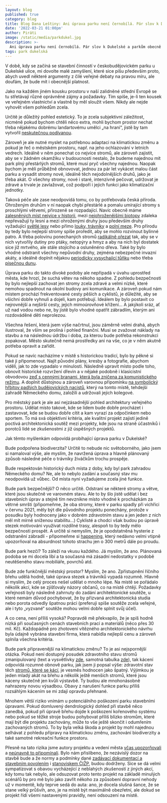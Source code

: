 ```yaml
---
layout: blog
published: true
category: blog
title: Blog Dana Leštiny: Ani úprava parku není černobílá. Pár slov k Dukelské a parkům obecně
date: '2022-03-21 01:00pm'
author: Piráti
image: /static/media/parkdukel.jpg
description: >-
  Ani úprava parku není černobílá. Pár slov k Dukelské a parkům obecně
tags: park dukelská
---
```

V době, kdy se začíná se stavební činností v českobudějovickém parku u Dukelské ulice, mi dovolte malé zamyšlení, které sice píšu především proto, abych uvedl některé argumenty z čilé veřejné debaty na pravou míru, ale doufám, že bude mít i obecnější platnost.

Jako na každém jiném kousku prostoru v naší zalidněné střední Evropě se tu střetávají různé oprávněné zájmy a požadavky. Tím spíše, je-li ten kousek ve veřejném vlastnictví a vlastně by měl sloužit všem. Nikdy ale nejde vyhovět všem pohledům zcela.

Určitě je důležitý pohled estetický. To je zcela subjektivní záležitost, nicméně pokud bychom chtěli něco extra, mohli bychom prostor nechat třeba nějakému dobrému landartovému umělci „na hraní“, jistě by tam vytvořil [neskutečnou podívanou](https://www.gibbsfarm.org.nz/artworks.php).

Zároveň je ale nutné myslet na potřebnou adaptaci na klimatickou změnu a pokud je řeč o městském prostoru, např. na jeho ochlazování v letních vedrech. Ideálně v něm ponechat co nejvíce stromů, ale zároveň zajistit, aby se v žádném okamžiku v budoucnosti nestalo, že budeme najednou mít park plný přestárlých stromů, které musí pryč všechny najednou. Naopak bychom je měli průběžně obnovovat, jednou za pár let vykácet malou část parku a vysadit stromy nové, ideálně těch nejodolnějších druhů, jako je třeba akát. O všechny stromy, nové i staré, intenzivně pečovat, udržovat je zdravé a trvale je zavlažovat, což podpoří i jejich funkci jako klimatizační jednotky.

Taková péče ale zase neodpovídá tomu, co by potřebovala česká příroda. Ohroženým druhům v ní naopak chybí přestárlé a pomalu umírající stromy s proschlými větvemi, přirozeně se rozpadající. Navíc obecně máme [zalesněných míst nejvíce v historii](https://vesmir.cz/cz/casopis/archiv-casopisu/2011/cislo-10/bezlesi-ceske-krajine.html), mezi [nejohroženějšími biotopy](https://www.ochranaprirody.cz/res/archive/333/071655.pdf?seek=1593498355) zdaleka nepřevažují ty lesní a mezi ohroženými druhy jsou především druhy vyžadující [světlé lesy](http://www.forumochranyprirody.cz/sites/default/files/ohrozeny_hmyz_nizinnych_lesu.pdf) nebo přímo [louky, trávníky](http://www.forumochranyprirody.cz/sites/default/files/ohrozeny_hmyz_nelesnich_stanovist.pdf) a [polní meze](https://www.birdlife.cz/co-delame/vyzkum-a-ochrana-ptaku/ochrana-lokalit-a-prostredi/zemedelstvi/). Pro přírodu by tedy bylo nejlepší stromy spíše proředit, aby se mohlo rozvinout bylinné patro. A třeba polovinu ponechaných stromů [radikálně ořezat](https://www.jarojaromer.cz/zoostromy/) tak, aby se v nich vytvořily dutiny pro ptáky, netopýry a hmyz a aby na nich byl dostatek sice již mrtvého, ale stále stojícího a osluněnéno dřeva. Také by bylo vhodné odstranit všechny nepůvodní druhy, zejména nebezpečné invazní akáty, a ideálně doplnit nějakou [periodicky vysychající tůňku](https://mokrady.wbs.cz/Periodicke-tune.html) nebo třeba [písečnou dunu](http://calla.cz/prirodavemeste/travniky/).

Úprava parku do takto divoké podoby ale nepřipadá v úvahu uprostřed města, kde hrozí, že suchá větev na někoho spadne. Z pohledu bezpečnosti by bylo nejlepší zachovat jen stromy zcela zdravé a velmi nízké, které nemohou spadnout na okolní budovy ani komunikace. A zároveň pokud nám místem prochází frekventované cesty pěších a cyklistů, je důležité, aby se všichni dobře vyhnuli a dojeli, kam potřebují. Ideálem by bylo postavit co nejrovnější a nejširší cesty, jejich mimoúrovňové křížení… A jakýkoli sráz, ať už nad vodou nebo ne, by jistě bylo vhodné opatřit zábradlím, kterým ani rozdováděné děti neprolezou.

Všechna řešení, která jsem výše načrtnul, jsou záměrně velmi drahá, abych ilustroval, že vším se prolíná i pohled finanční. Musí se zvažovat náklady na stavbu a na následnou údržbu i doba, za kterou bude potřeba rekonstrukci zopakovat. Město skutečně nemá prostředky ani na vše, co je v něm akutně potřeba opravit a zařídit.

Pokud se navíc nacházíme v místě s historickou tradicí, bylo by pěkné si také ji připomenout. Najít původní plány, kresby a fotografie, abychom viděli, jak to zde vypadalo v minulosti. Následně upravit místo podle toho, obnovit historické rozvržení dřevin a v nějaké podobně i klasicistní obvodovou [zeď s cennými branami, která byla zničena za komunistického režimu](https://cs.wikipedia.org/wiki/Leninovy_sady#Historie). A doplnit důstojnou a zároveň varovnou připomínku [na symbolický hřbitov padlých budějovických nacistů](http://severniceskobudejovicko.cz/2015/08/18/pohrbivani-nemeckych-vojaku-v-ceskych-budejovicich/), který na tomto místě, tehdejší zahradě Německého domu, založili a udržovali jejich kolegové.

Pro městský park je ale asi nejzásadnější pohled architektury veřejného prostoru. Udělat místo takové, kde se lidem bude dobře procházet i zastavovat, kde se budou dobře cítit a kam vyrazí za odpočinkem nebo sportem. To má svá objektivní kritéria, ale kvalitní projekt zajistí jedině poctivá architektonická soutěž mezi projekty, kde jsou na straně účastníků i porotců lidé se zkušenostmi z již úspěšných projektů.


Jak těmto myšlenkám odpovídá probíhající úprava parku v Dukelské?

Bude podpořena biodiverzita? Určitě to nebude nic světoborného, jako jsem si namaloval výše, ale myslím, že navržená úprava a hlavně plánovaný způsob následné péče o trávníky živáčkům trochu prospěje. 

Bude respektován historický duch místa z doby, kdy byl park zahradou Německého domu? Ne, ale to nebylo zadání a současný stav mu neodpovídá už vůbec. Od místa nyní vyžadujeme zcela jiné funkce.

Bude park bezpečnější? O něco určitě. Odstraní se některé stromy a větve, které jsou skutečně ve varovném stavu. Ale to by šlo jistě udělat i bez stavebních úprav a stejně tím nevznikne místo vhodné k procházkám za větrné smršti (připomeňme, že oba stromy, které v parku spadly při vichřici v červnu 2021, měly být dle původního projektu ponechány, protože v posudku byly hodnoceny jako v dobrém zdravotním stavu a jen jeden z nich měl mít mírně sníženou stabilitu…) Cyklisté a chodci však budou po úpravě stezek motivováni využívat rozdílné trasy, alespoň to by tedy mělo bezpečnosti prospět. A určitě si nemyslím, že je opodstatněná hysterie z odstranění zábradlí - připomeňme si [happening](https://www.facebook.com/events/2523463777700459/?active_tab=discussion), který nedávno velmi vtipně upozorňoval na absurdnost tohoto strachu jen o 300 metrů dále po proudu.

Bude park hezčí? To záleží na vkusu každého. Já myslím, že ano. Plánovaná podoba se mi docela líbí a ta současná má zásadní nedostatky v podobě neutěšeného stavu mobiliáře, povrchů atd.

Bude zde funkčnější městský prostor? Myslím, že ano. Zpřístupnění říčního břehu udělá hodně, také úprava stezek a trávníků vypadá rozumně. Hlavně si myslím, že celý proces nešel udělat o mnoho lépe. Na místě se pořádalo několik akcí, kde se zjišťovaly názory občanů, co na místě chtějí. Požadavky veřejnosti byly následně zahrnuty do zadání architektonické soutěže, u které nemám důvod pochybovat, že by přizvaná architektonická studia nebo porota odvedly špatnou práci (preferuji spíše soutěže zcela veřejné, ale i tyto „vyzvané“ soutěže mohou velmi dobře splnit svůj účel). 

A co cena, není příliš vysoká? Popravdě mě překvapilo, že je spíš hodně nízká při současných cenách stavebních prací a materiálů (něco přes 30 mil. Kč). Každopádně pro zhotovení vítězného architektonického návrhu byla údajně vybrána stavební firma, která nabídla nejlepší cenu a zároveň splnila všechna kritéria.

Bude park připravenější na klimatickou změnu? To je asi nejspornější otázka. Pokud není dostupný posudek zdravotního stavu stromů zmanipulovaný (text a vysvětlivky [zde](https://d6scj24zvfbbo.cloudfront.net/8555a780f7e7065cb4211820369521f9/200000138-19b9919b9b/Dukelsk%C3%A1%20-%20Slavie.pdf?ph=31e48793d8), samotná tabulka [zde](https://d6scj24zvfbbo.cloudfront.net/8555a780f7e7065cb4211820369521f9/200000139-b2e51b2e53/Tabulky.pdf?ph=31e48793d8)), tak kácení odpovídá rozumné obnově parku, jak jsem ji popsal výše: zdravotní stav těch [stromů, které se kácí](https://d6scj24zvfbbo.cloudfront.net/8555a780f7e7065cb4211820369521f9/200000137-ea388ea38a/D.8.1.a.1_Kaceni%20situace.pdf?ph=31e48793d8), je vesměs hodnocen jako špatný. Výjimkou je jeden mladý akát na břehu a několik ještě menších stromů, které jsou káceny skutečně jen kvůli výstavbě. Ty budou ale mnohonásobně nahrazeny novou výsadbou. Obavy z narušení funkce parku příliš rozsáhlým kácením se mi zdají opravdu přehnané.

Mnohem větší riziko vnímám u potenciálního poškození parku stavebními úpravami. Pokud domluvený dendrologický dohled při stavbě něco zanedbá, pokud při úpravě břehu dojde k poškození kořenového systému nebo pokud se těžké stroje budou pohybovat příliš blízko stromům, které mají být dle projektu zachovány, může to vše ještě skončit i odumřením zachovaných stromů. To by byla velká škoda a projekt by mohl najednou selhávat z pohledu přípravy na klimatickou změnu, zachování biodiverzity a také samotné rekreační funkce prostoru.

Přesně na tato rizika jsme autory projektu a vedení města [včas upozorňovali](https://cb.pirati.cz/blog/2020/11/23/jednali-jsme-o-zachovani-stromu-v-parku-v-dukelske/) a [neúnavně to připomínali](https://cb.pirati.cz/blog/2022/02/01/pirati-souhlasi-s-upravou-parku-varuji-ale-pred-riziky-pro-stromy/). Bylo nám přislíbeno, že nezávislý dozor na stavbě bude a že normy a podmínky dané [zadávací dokumentací a stavebním povolením](https://tenderarena.cz/dodavatel/seznam-profilu-zadavatelu/detail/Z0001977/zakazka/486676) i [stanoviskem ČIŽP](https://cb.pirati.cz/static/doc/dukelska-cizp.pdf), budou dodrženy. Sice se dá velmi sympatizovat s obavou vycházející z neblahých zkušeností z jiných akcí, kdy tomu tak nebylo, ale odsuzovat proto tento projekt na základě minulých scénářů by pro mě bylo jako zavřít někoho za způsobení dopravní nehody už v momentě, kdy teprve sedá do auta: ano, je docela slušná šance, že se stane velký průšvih, ano, je na místě být maximálně obezřetní, ale dokud se projekt řídí všemi nastavenými pravidly, není odsouzení na místě.

